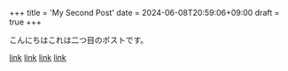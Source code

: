 +++
title = 'My Second Post'
date = 2024-06-08T20:59:06+09:00
draft = true
+++

こんにちはこれは二つ目のポストです。

[link](../my-first-post#introduction)
[link](../my-first-post#日本語見出しはどうなん)
[link](../my-first-post#レベル3は-どうなん)
[link](../my-first-post#introduction-1)